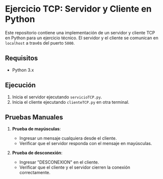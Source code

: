 # Ejercicio TCP: Servidor y Cliente en Python

Este repositorio contiene una implementación de un servidor y cliente TCP en Python para un ejercicio técnico. El servidor y el cliente se comunican en `localhost` a través del puerto `5000`.

## Requisitos
- Python 3.x

## Ejecución
1. Inicia el servidor ejecutando `servicioTCP.py`.
2. Inicia el cliente ejecutando `clienteTCP.py` en otra terminal.

## Pruebas Manuales
1. **Prueba de mayúsculas**:
   - Ingresar un mensaje cualquiera desde el cliente.
   - Verificar que el servidor responda con el mensaje en mayúsculas.

2. **Prueba de desconexión**:
   - Ingresar "DESCONEXION" en el cliente.
   - Verificar que el cliente y el servidor cierren la conexión correctamente.